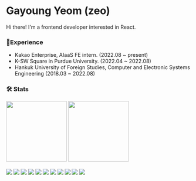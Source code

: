 # Gayoung Yeom (zeo)

Hi there! I'm a frontend developer interested in React.

### 🎨Experience

- Kakao Enterprise, AIaaS FE intern. (2022.08 ~ present)
- K-SW Square in Purdue University. (2022.04 ~ 2022.08)
- Hankuk University of Foreign Studies, Computer and Electronic Systems Engineering (2018.03 ~ 2022.08)

### 🛠️ Stats
<div>
  <img src="https://github-readme-stats.vercel.app/api/top-langs/?username=gayoungyeom&layout=compact" height="165">
  <img src="https://github-readme-stats.vercel.app/api?username=gayoungyeom" height="165">
</div>

<br />

<div>
  <img src="https://img.shields.io/badge/HTML-E34F26?style=flat&logo=html5&logoColor=white"/>
  <img src="https://img.shields.io/badge/CSS-1572B6?style=flat&logo=html5&logoColor=white"/>
  <img src="https://img.shields.io/badge/Javascript-F7DF1E?&style=flat&logo=javascript&logoColor=black"/>
  <img src="https://img.shields.io/badge/Typescript-3178C6?style=flat&logo=typescript&logoColor=white"/>
  <img src="https://img.shields.io/badge/React-61DAFB?style=flat&logo=react&logoColor=black"/>
  <img src="https://img.shields.io/badge/Redux-764ABC?style=flat&logo=redux&logoColor=white"/>
  <img src="https://img.shields.io/badge/C++-00599C?style=flat&logo=cplusplus&logoColor=white"/>
  <img src="https://img.shields.io/badge/Python-3776AB?style=flat&logo=python&logoColor=white"/>
  <img src="https://img.shields.io/badge/Django-092E20?style=flat&logo=django&logoColor=white"/>
  <img src="https://img.shields.io/badge/Node.js-339933?style=flat&logo=node.js&logoColor=white"/>
  <img src="https://img.shields.io/badge/MySQL-4479A1?style=flat&logo=mysql&logoColor=white"/>
</div>

<!--
**gayoungyeom/gayoungyeom** is a ✨ _special_ ✨ repository because its `README.md` (this file) appears on your GitHub profile.

Here are some ideas to get you started:

- 🔭 I’m currently working on ...
- 🌱 I’m currently learning ...
- 👯 I’m looking to collaborate on ...
- 🤔 I’m looking for help with ...
- 💬 Ask me about ...
- 📫 How to reach me: ...
- 😄 Pronouns: ...
- ⚡ Fun fact: ...
-->
